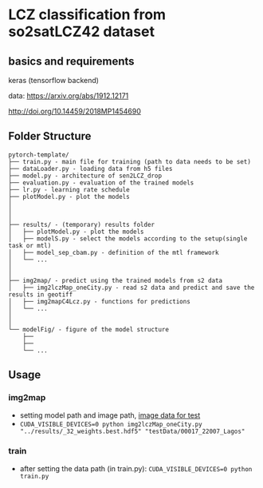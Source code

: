 # LCZ classification from so2satLCZ42 dataset

## basics and requirements

keras (tensorflow backend)

data:
https://arxiv.org/abs/1912.12171

http://doi.org/10.14459/2018MP1454690


## Folder Structure
  ```
  pytorch-template/
  ├── train.py - main file for training (path to data needs to be set)
  ├── dataLoader.py - loading data from h5 files
  ├── model.py - architecture of sen2LCZ_drop
  ├── evaluation.py - evaluation of the trained models
  ├── lr.py - learning rate schedule
  ├── plotModel.py - plot the models
  │
  │
  │
  ├── results/ - (temporary) results folder
  │   ├── plotModel.py - plot the models
  │   ├── modelS.py - select the models according to the setup(single task or mtl)
  │   ├── model_sep_cbam.py - definition of the mtl framework
  │   └── ...
  │   
  │    
  ├── img2map/ - predict using the trained models from s2 data
  │   ├── img2lczMap_oneCity.py - read s2 data and predict and save the results in geotiff
  │   ├── img2mapC4Lcz.py - functions for predictions
  │   └── ...
  │   
  │
  └── modelFig/ - figure of the model structure
      ├──  
      ├──
      └── ...       

  ```
## Usage

### img2map
- setting model path and image path, [image data for test](https://drive.google.com/drive/u/1/folders/1y-lFSuUeY3barjKJVG1TTwh39RqlUzn6)
- `CUDA_VISIBLE_DEVICES=0 python img2lczMap_oneCity.py "../results/_32_weights.best.hdf5" "testData/00017_22007_Lagos"`

### train
- after setting the data path (in train.py): `CUDA_VISIBLE_DEVICES=0 python train.py`


<!-- ## td list -->
<!---
[//]: # (- [x] predict with the trained model)
- [x] test different models with the same data
- [x] training different models under the same configuration
- [x] check created patches
- [x] from images to patches
-->
